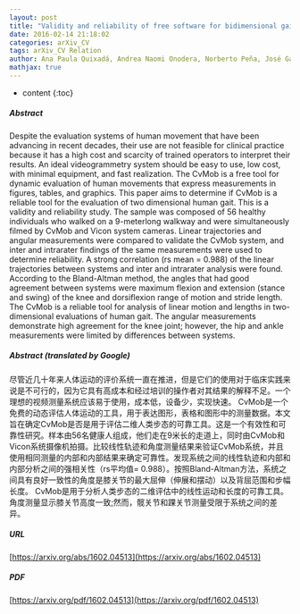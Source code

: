 ```yaml
---
layout: post
title: "Validity and reliability of free software for bidimensional gait analysis"
date: 2016-02-14 21:18:02
categories: arXiv_CV
tags: arXiv_CV Relation
author: Ana Paula Quixadá, Andrea Naomi Onodera, Norberto Peña, José Garcia Vivas Miranda, Katia Nunes Sá
mathjax: true
---
```


* content
{:toc}

##### Abstract
Despite the evaluation systems of human movement that have been advancing in recent decades, their use are not feasible for clinical practice because it has a high cost and scarcity of trained operators to interpret their results. An ideal videogrammetry system should be easy to use, low cost, with minimal equipment, and fast realization. The CvMob is a free tool for dynamic evaluation of human movements that express measurements in figures, tables, and graphics. This paper aims to determine if CvMob is a reliable tool for the evaluation of two dimensional human gait. This is a validity and reliability study. The sample was composed of 56 healthy individuals who walked on a 9-meterlong walkway and were simultaneously filmed by CvMob and Vicon system cameras. Linear trajectories and angular measurements were compared to validate the CvMob system, and inter and intrarater findings of the same measurements were used to determine reliability. A strong correlation (rs mean = 0.988) of the linear trajectories between systems and inter and intrarater analysis were found. According to the Bland-Altman method, the angles that had good agreement between systems were maximum flexion and extension (stance and swing) of the knee and dorsiflexion range of motion and stride length. The CvMob is a reliable tool for analysis of linear motion and lengths in two-dimensional evaluations of human gait. The angular measurements demonstrate high agreement for the knee joint; however, the hip and ankle measurements were limited by differences between systems.

##### Abstract (translated by Google)
尽管近几十年来人体运动的评价系统一直在推进，但是它们的使用对于临床实践来说是不可行的，因为它具有高成本和经过培训的操作者对其结果的解释不足。一个理想的视频测量系统应该易于使用，成本低，设备少，实现快速。 CvMob是一个免费的动态评估人体运动的工具，用于表达图形，表格和图形中的测量数据。本文旨在确定CvMob是否是用于评估二维人类步态的可靠工具。这是一个有效性和可靠性研究。样本由56名健康人组成，他们走在9米长的走道上，同时由CvMob和Vicon系统摄像机拍摄。比较线性轨迹和角度测量结果来验证CvMob系统，并且使用相同测量的内部和内部结果来确定可靠性。发现系统之间的线性轨迹和内部和内部分析之间的强相关性（rs平均值= 0.988）。按照Bland-Altman方法，系统之间具有良好一致性的角度是膝关节的最大屈伸（伸展和摆动）以及背屈范围和步幅长度。 CvMob是用于分析人类步态的二维评估中的线性运动和长度的可靠工具。角度测量显示膝关节高度一致;然而，髋关节和踝关节测量受限于系统之间的差异。

##### URL
[https://arxiv.org/abs/1602.04513](https://arxiv.org/abs/1602.04513)

##### PDF
[https://arxiv.org/pdf/1602.04513](https://arxiv.org/pdf/1602.04513)

